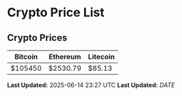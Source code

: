 # Crypto Price List

## Crypto Prices
| Bitcoin | Ethereum | Litecoin |
| ------- | -------- | -------- |
| $105450 | $2530.79 | $85.13 |
**Last Updated:** 2025-06-14 23:27 UTC
**Last Updated:** $DATE$
